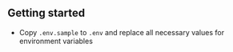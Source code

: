 ## Getting started

- Copy `.env.sample` to `.env` and replace all necessary values for environment variables
